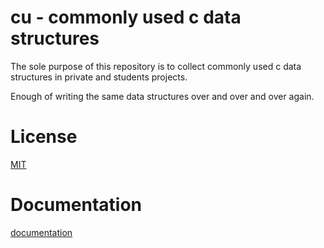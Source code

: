 # cu - commonly used c data structures
The sole purpose of this repository is
to collect commonly used c data structures in private and students projects.

Enough of writing the same data structures over and over and over again.

# License
[MIT](./LICENSE.md)

# Documentation
[documentation](https://bendst.github.io/cu/html/index.html)
